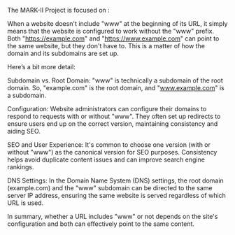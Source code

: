 The  MARK-II Project is focused on :

When a website doesn't include "www" at the beginning of its URL, it simply means that the website is configured to work without the "www" prefix. Both "https://example.com" and "https://www.example.com" can point to the same website, but they don't have to. This is a matter of how the domain and its subdomains are set up.

Here’s a bit more detail:

Subdomain vs. Root Domain: "www" is technically a subdomain of the root domain. So, "example.com" is the root domain, and "www.example.com" is a subdomain.

Configuration: Website administrators can configure their domains to respond to requests with or without "www". They often set up redirects to ensure users end up on the correct version, maintaining consistency and aiding SEO.

SEO and User Experience: It's common to choose one version (with or without "www") as the canonical version for SEO purposes. Consistency helps avoid duplicate content issues and can improve search engine rankings.

DNS Settings: In the Domain Name System (DNS) settings, the root domain (example.com) and the "www" subdomain can be directed to the same server IP address, ensuring the same website is served regardless of which URL is used.

In summary, whether a URL includes "www" or not depends on the site's configuration and both can effectively point to the same content.
